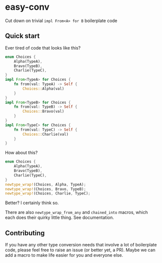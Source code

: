 # easy-conv

Cut down on trivial `impl From<A> for B` boilerplate code

## Quick start

Ever tired of code that looks like this?

```rust
enum Choices {
    Alpha(TypeA),
    Bravo(TypeB),
    Charlie(TypeC),
}
impl From<TypeA> for Choices {
    fn from(val: TypeA) -> Self {
        Choices::Alpha(val)
    }
}
impl From<TypeB> for Choices {
    fn from(val: TypeB) -> Self {
        Choices::Bravo(val)
    }
}
impl From<TypeC> for Choices {
    fn from(val: TypeC) -> Self {
        Choices::Charlie(val)
    }
}
```

How about this?

```rust
enum Choices {
    Alpha(TypeA),
    Bravo(TypeB),
    Charlie(TypeC),
}
newtype_wrap!(Choices, Alpha, TypeA);
newtype_wrap!(Choices, Bravo, TypeB);
newtype_wrap!(Choices, Charlie, TypeC);
```

Better? I certainly think so.

There are also `newtype_wrap_from_any` and `chained_into` macros, which each does
their quirky little thing. See documentation.

## Contributing

If you have any other type conversion needs that involve a lot of boilerplate code,
please feel free to raise an issue (or better yet, a PR). Maybe we can add a macro
to make life easier for you and everyone else.
